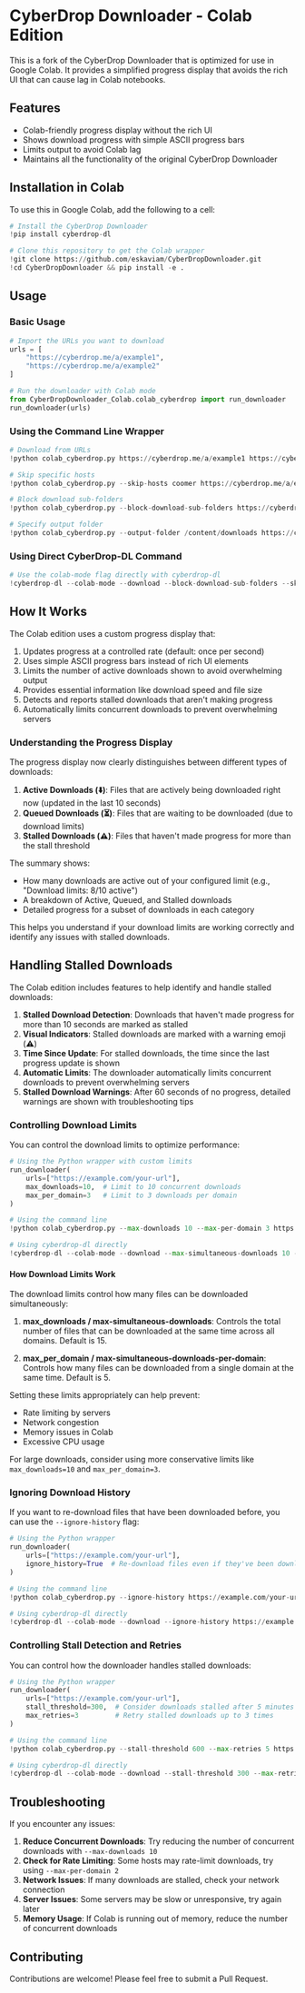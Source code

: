 # CyberDrop Downloader - Colab Edition

This is a fork of the CyberDrop Downloader that is optimized for use in Google Colab. It provides a simplified progress display that avoids the rich UI that can cause lag in Colab notebooks.

## Features

- Colab-friendly progress display without the rich UI
- Shows download progress with simple ASCII progress bars
- Limits output to avoid Colab lag
- Maintains all the functionality of the original CyberDrop Downloader

## Installation in Colab

To use this in Google Colab, add the following to a cell:

```python
# Install the CyberDrop Downloader
!pip install cyberdrop-dl

# Clone this repository to get the Colab wrapper
!git clone https://github.com/eskaviam/CyberDropDownloader.git
!cd CyberDropDownloader && pip install -e .
```

## Usage

### Basic Usage

```python
# Import the URLs you want to download
urls = [
    "https://cyberdrop.me/a/example1",
    "https://cyberdrop.me/a/example2"
]

# Run the downloader with Colab mode
from CyberDropDownloader_Colab.colab_cyberdrop import run_downloader
run_downloader(urls)
```

### Using the Command Line Wrapper

```python
# Download from URLs
!python colab_cyberdrop.py https://cyberdrop.me/a/example1 https://cyberdrop.me/a/example2

# Skip specific hosts
!python colab_cyberdrop.py --skip-hosts coomer https://cyberdrop.me/a/example1

# Block download sub-folders
!python colab_cyberdrop.py --block-download-sub-folders https://cyberdrop.me/a/example1

# Specify output folder
!python colab_cyberdrop.py --output-folder /content/downloads https://cyberdrop.me/a/example1
```

### Using Direct CyberDrop-DL Command

```python
# Use the colab-mode flag directly with cyberdrop-dl
!cyberdrop-dl --colab-mode --download --block-download-sub-folders --skip-hosts coomer https://cyberdrop.me/a/example1
```

## How It Works

The Colab edition uses a custom progress display that:

1. Updates progress at a controlled rate (default: once per second)
2. Uses simple ASCII progress bars instead of rich UI elements
3. Limits the number of active downloads shown to avoid overwhelming output
4. Provides essential information like download speed and file size
5. Detects and reports stalled downloads that aren't making progress
6. Automatically limits concurrent downloads to prevent overwhelming servers

### Understanding the Progress Display

The progress display now clearly distinguishes between different types of downloads:

1. **Active Downloads (⬇️)**: Files that are actively being downloaded right now (updated in the last 10 seconds)
2. **Queued Downloads (⏳)**: Files that are waiting to be downloaded (due to download limits)
3. **Stalled Downloads (⚠️)**: Files that haven't made progress for more than the stall threshold

The summary shows:
- How many downloads are active out of your configured limit (e.g., "Download limits: 8/10 active")
- A breakdown of Active, Queued, and Stalled downloads
- Detailed progress for a subset of downloads in each category

This helps you understand if your download limits are working correctly and identify any issues with stalled downloads.

## Handling Stalled Downloads

The Colab edition includes features to help identify and handle stalled downloads:

1. **Stalled Download Detection**: Downloads that haven't made progress for more than 10 seconds are marked as stalled
2. **Visual Indicators**: Stalled downloads are marked with a warning emoji (⚠️)
3. **Time Since Update**: For stalled downloads, the time since the last progress update is shown
4. **Automatic Limits**: The downloader automatically limits concurrent downloads to prevent overwhelming servers
5. **Stalled Download Warnings**: After 60 seconds of no progress, detailed warnings are shown with troubleshooting tips

### Controlling Download Limits

You can control the download limits to optimize performance:

```python
# Using the Python wrapper with custom limits
run_downloader(
    urls=["https://example.com/your-url"],
    max_downloads=10,  # Limit to 10 concurrent downloads
    max_per_domain=3   # Limit to 3 downloads per domain
)

# Using the command line
!python colab_cyberdrop.py --max-downloads 10 --max-per-domain 3 https://example.com/your-url

# Using cyberdrop-dl directly
!cyberdrop-dl --colab-mode --download --max-simultaneous-downloads 10 --max-simultaneous-downloads-per-domain 3 https://example.com/your-url
```

#### How Download Limits Work

The download limits control how many files can be downloaded simultaneously:

1. **max_downloads / max-simultaneous-downloads**: Controls the total number of files that can be downloaded at the same time across all domains. Default is 15.

2. **max_per_domain / max-simultaneous-downloads-per-domain**: Controls how many files can be downloaded from a single domain at the same time. Default is 5.

Setting these limits appropriately can help prevent:
- Rate limiting by servers
- Network congestion
- Memory issues in Colab
- Excessive CPU usage

For large downloads, consider using more conservative limits like `max_downloads=10` and `max_per_domain=3`.

### Ignoring Download History

If you want to re-download files that have been downloaded before, you can use the `--ignore-history` flag:

```python
# Using the Python wrapper
run_downloader(
    urls=["https://example.com/your-url"],
    ignore_history=True  # Re-download files even if they've been downloaded before
)

# Using the command line
!python colab_cyberdrop.py --ignore-history https://example.com/your-url

# Using cyberdrop-dl directly
!cyberdrop-dl --colab-mode --download --ignore-history https://example.com/your-url
```

### Controlling Stall Detection and Retries

You can control how the downloader handles stalled downloads:

```python
# Using the Python wrapper
run_downloader(
    urls=["https://example.com/your-url"],
    stall_threshold=300,  # Consider downloads stalled after 5 minutes (300 seconds)
    max_retries=3         # Retry stalled downloads up to 3 times
)

# Using the command line
!python colab_cyberdrop.py --stall-threshold 600 --max-retries 5 https://example.com/your-url

# Using cyberdrop-dl directly
!cyberdrop-dl --colab-mode --download --stall-threshold 300 --max-retries 3 https://example.com/your-url
```

## Troubleshooting

If you encounter any issues:

1. **Reduce Concurrent Downloads**: Try reducing the number of concurrent downloads with `--max-downloads 10`
2. **Check for Rate Limiting**: Some hosts may rate-limit downloads, try using `--max-per-domain 2`
3. **Network Issues**: If many downloads are stalled, check your network connection
4. **Server Issues**: Some servers may be slow or unresponsive, try again later
5. **Memory Usage**: If Colab is running out of memory, reduce the number of concurrent downloads

## Contributing

Contributions are welcome! Please feel free to submit a Pull Request.